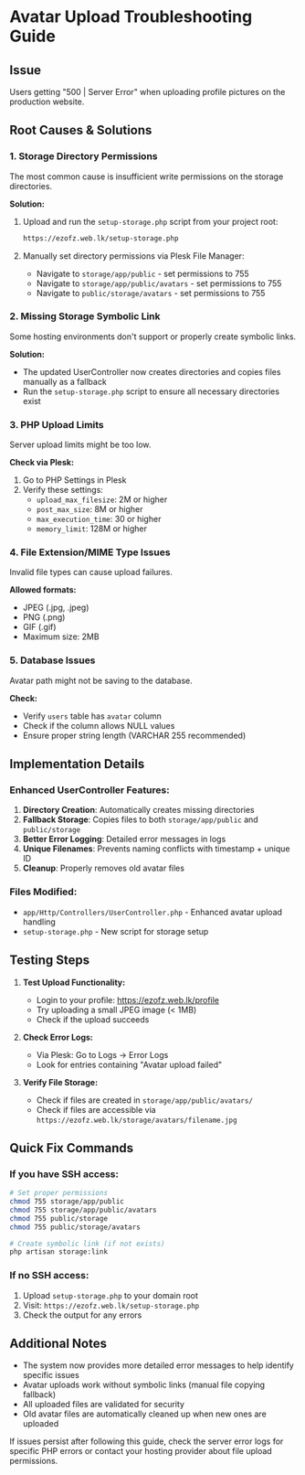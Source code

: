 # Avatar Upload Troubleshooting Guide

## Issue
Users getting "500 | Server Error" when uploading profile pictures on the production website.

## Root Causes & Solutions

### 1. **Storage Directory Permissions**
The most common cause is insufficient write permissions on the storage directories.

**Solution:**
1. Upload and run the `setup-storage.php` script from your project root:
   ```bash
   https://ezofz.web.lk/setup-storage.php
   ```

2. Manually set directory permissions via Plesk File Manager:
   - Navigate to `storage/app/public` - set permissions to 755
   - Navigate to `storage/app/public/avatars` - set permissions to 755
   - Navigate to `public/storage/avatars` - set permissions to 755

### 2. **Missing Storage Symbolic Link**
Some hosting environments don't support or properly create symbolic links.

**Solution:**
- The updated UserController now creates directories and copies files manually as a fallback
- Run the `setup-storage.php` script to ensure all necessary directories exist

### 3. **PHP Upload Limits**
Server upload limits might be too low.

**Check via Plesk:**
1. Go to PHP Settings in Plesk
2. Verify these settings:
   - `upload_max_filesize`: 2M or higher
   - `post_max_size`: 8M or higher
   - `max_execution_time`: 30 or higher
   - `memory_limit`: 128M or higher

### 4. **File Extension/MIME Type Issues**
Invalid file types can cause upload failures.

**Allowed formats:**
- JPEG (.jpg, .jpeg)
- PNG (.png)
- GIF (.gif)
- Maximum size: 2MB

### 5. **Database Issues**
Avatar path might not be saving to the database.

**Check:**
- Verify `users` table has `avatar` column
- Check if the column allows NULL values
- Ensure proper string length (VARCHAR 255 recommended)

## Implementation Details

### Enhanced UserController Features:
1. **Directory Creation**: Automatically creates missing directories
2. **Fallback Storage**: Copies files to both `storage/app/public` and `public/storage`
3. **Better Error Logging**: Detailed error messages in logs
4. **Unique Filenames**: Prevents naming conflicts with timestamp + unique ID
5. **Cleanup**: Properly removes old avatar files

### Files Modified:
- `app/Http/Controllers/UserController.php` - Enhanced avatar upload handling
- `setup-storage.php` - New script for storage setup

## Testing Steps

1. **Test Upload Functionality:**
   - Login to your profile: https://ezofz.web.lk/profile
   - Try uploading a small JPEG image (< 1MB)
   - Check if the upload succeeds

2. **Check Error Logs:**
   - Via Plesk: Go to Logs → Error Logs
   - Look for entries containing "Avatar upload failed"

3. **Verify File Storage:**
   - Check if files are created in `storage/app/public/avatars/`
   - Check if files are accessible via `https://ezofz.web.lk/storage/avatars/filename.jpg`

## Quick Fix Commands

### If you have SSH access:
```bash
# Set proper permissions
chmod 755 storage/app/public
chmod 755 storage/app/public/avatars
chmod 755 public/storage
chmod 755 public/storage/avatars

# Create symbolic link (if not exists)
php artisan storage:link
```

### If no SSH access:
1. Upload `setup-storage.php` to your domain root
2. Visit: `https://ezofz.web.lk/setup-storage.php`
3. Check the output for any errors

## Additional Notes

- The system now provides more detailed error messages to help identify specific issues
- Avatar uploads work without symbolic links (manual file copying fallback)
- All uploaded files are validated for security
- Old avatar files are automatically cleaned up when new ones are uploaded

If issues persist after following this guide, check the server error logs for specific PHP errors or contact your hosting provider about file upload permissions.
